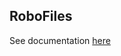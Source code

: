 ## RoboFiles

See documentation [here](https://docs.google.com/document/d/1t3cLAXfo6T8Rw-G8SCvToC8Di2TR6O1z7mYXxCj71fc/edit#heading=h.2y6rwsquwh24)

